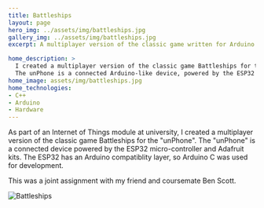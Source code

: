 ```yaml
---
title: Battleships
layout: page
hero_img: ../assets/img/battleships.jpg
gallery_img: ../assets/img/battleships.jpg
excerpt: A multiplayer version of the classic game written for Arduino like hardware.

home_description: >
  I created a multiplayer version of the classic game Battleships for the "unPhone".
  The unPhone is a connected Arduino-like device, powered by the ESP32 micro-controller and Adafruit kits.
home_image: assets/img/battleships.jpg
home_technologies:
- C++
- Arduino
- Hardware
---
```

As part of an Internet of Things module at university, I created a multiplayer version of the classic game Battleships for the "unPhone". The "unPhone" is a connected device powered by the ESP32 micro-controller and Adafruit kits. The ESP32 has an Arduino compatiblity layer, so Arduino C was used for development.

This was a joint assignment with my friend and coursemate Ben Scott.

![Battleships](../../assets/img/battleships.jpg)